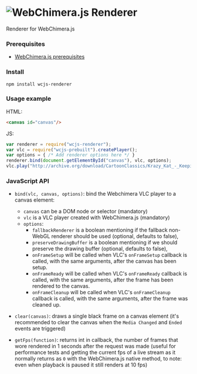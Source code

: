 # <img alt="WebChimera.js Renderer" src="https://raw.githubusercontent.com/jaruba/wcjs-logos/master/logos/small/wcjs-renderer.png">
Renderer for WebChimera.js

### Prerequisites
* [WebChimera.js prerequisites](https://github.com/RSATom/WebChimera.js#build-prerequisites)

### Install

``
npm install wcjs-renderer
``

### Usage example

HTML:
```HTML
<canvas id="canvas"/>
```
JS:
```JavaScript
var renderer = require("wcjs-renderer");
var vlc = require("wcjs-prebuilt").createPlayer();
var options = { /* Add renderer options here */ }
renderer.bind(document.getElementById("canvas"), vlc, options);
vlc.play("http://archive.org/download/CartoonClassics/Krazy_Kat_-_Keeping_Up_With_Krazy.mp4");
```

### JavaScript API

- `bind(vlc, canvas, options)`: bind the Webchimera VLC player to a canvas element:
    - `canvas` can be a DOM node or selector (mandatory) 
    - `vlc` is a VLC player created with WebChimera.js (mandatory)
    - `options`:
        - `fallbackRenderer` is a boolean mentioning if the fallback non-WebGL renderer should be used (optional, defaults to false),
        - `preserveDrawingBuffer` is a boolean mentioning if we should preserve the drawing buffer (optional, defaults to false),
        - `onFrameSetup` will be called when VLC's `onFrameSetup` callback is called, with the same arguments, after the canvas has been setup.
        - `onFrameReady` will be called when VLC's `onFrameReady` callback is called, with the same arguments, after the frame has been rendered to the canvas.
        - `onFrameCleanup` will be called when VLC's `onFrameCleanup` callback is called, with the same arguments, after the frame was cleaned up.

- `clear(canvas)`: draws a single black frame on a canvas element (it's recommended to clear the canvas when the `Media Changed` and `Ended` events are triggered)

- `getFps(function)`: returns int in callback, the number of frames that wore rendered in 1 seconds after the request was made (useful for performance tests and getting the current fps of a live stream as it normally returns as `0` with the WebChimera.js native method, to note: even when playback is paused it still renders at 10 fps)
